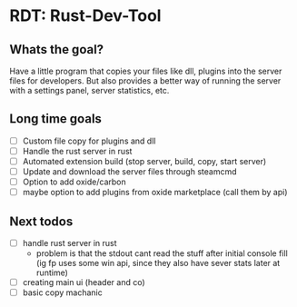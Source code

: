 # RDT: Rust-Dev-Tool

## Whats the goal?

Have a little program that copies your files like dll, plugins into the server files for developers. But also provides a better way of running the server with a settings panel, server statistics, etc.

## Long time goals

-   [ ] Custom file copy for plugins and dll
-   [ ] Handle the rust server in rust
-   [ ] Automated extension build (stop server, build, copy, start server)
-   [ ] Update and download the server files through steamcmd
-   [ ] Option to add oxide/carbon
-   [ ] maybe option to add plugins from oxide marketplace (call them by api)

## Next todos

-   [ ] handle rust server in rust
    -   problem is that the stdout cant read the stuff after initial console fill (ig fp uses some win api, since they also have sever stats later at runtime)
-   [ ] creating main ui (header and co)
-   [ ] basic copy machanic
